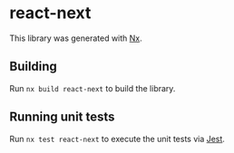 # react-next

This library was generated with [Nx](https://nx.dev).

## Building

Run `nx build react-next` to build the library.


## Running unit tests

Run `nx test react-next` to execute the unit tests via [Jest](https://jestjs.io).

